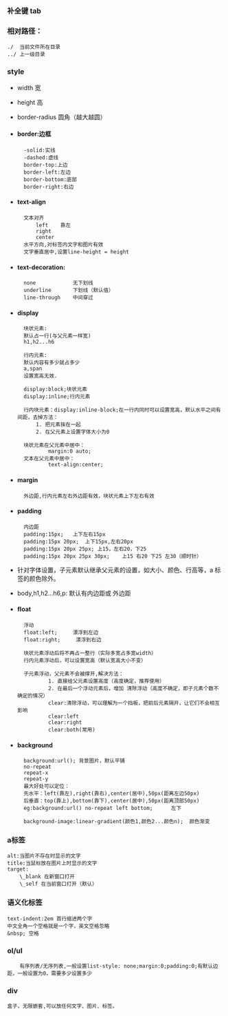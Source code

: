 ### 补全键 tab

### 相对路径：

    ./  当前文件所在目录
    ../ 上一级目录 

### style


+ width   宽
+ height  高
+ border-radius   圆角（越大越圆）

+ #### border:边框
        -solid:实线
        -dashed:虚线
        border-top:上边
        border-left:左边
        border-bottom:底部
        border-right:右边
+ #### text-align
        文本对齐
            left    靠左
            right
            center
        水平方向,对标签内文字和图片有效
        文字垂直居中,设置line-height = height


+ #### text-decoration:
        none            无下划线
        underline       下划线（默认值）
        line-through    中间穿过

+ #### display
        块状元素:
        默认占一行(与父元素一样宽)
        h1,h2...h6

        行内元素:
        默认内容有多少就占多少
        a,span
        设置宽高无效.

        display:block;块状元素
        display:inline;行内元素

        行内块元素：display:inline-block;在一行内同时可以设置宽高，默认水平之间有间距，去掉方法：
            1. 把元素挨在一起
            2. 在父元素上设置字体大小为0
        
        块状元素在父元素中居中：
                margin:0 auto;
        文本在父元素中居中：
                text-align:center;

+ #### margin
        外边距,行内元素左右外边距有效，块状元素上下左右有效
+ #### padding
        内边距
        padding:15px;   上下左右15px
        padding:15px 20px;  上下15px,左右20px
        padding:15px 20px 25px; 上15，左右20，下25
        padding:15px 20px 25px 30px;    上15 右20 下25 左30（顺时针）
+ 针对字体设置，子元素默认继承父元素的设置，如大小、颜色、行高等，a 标签的颜色除外。
+ body,h1,h2...h6,p: 默认有内边距或 外边距
+ #### **float**
        浮动
        float:left;     漂浮到左边
        float:right;     漂浮到右边

        块状元素浮动后将不再占一整行（实际多宽占多宽width）
        行内元素浮动后，可以设置宽高（默认宽高大小不变）

        子元素浮动，父元素不会被撑开,解决方法：
                1. 直接给父元素设置高度（高度确定，推荐使用）
                2. 在最后一个浮动元素后，增加 清除浮动（高度不确定，即子元素个数不确定的情况）
                clear:清除浮动，可以理解为一个挡板，把前后元素隔开，让它们不会相互影响
                clear:left
                clear:right
                clear:both(常用)
+ #### background
        background:url(); 背景图片，默认平铺
        no-repeat       
        repeat-x
        repeat-y
        最大好处可以定位：
        先水平：left(靠左),right(靠右),center(居中),50px(距离左边50px)
        后垂直：top(靠上),bottom(靠下),center(居中),50px(距离顶部50px)
        eg:background:url() no-repeat left bottom;      左下

        background-image:linear-gradient(颜色1,颜色2...颜色n);  颜色渐变
### a标签
    alt:当图片不存在时显示的文字
    title:当鼠标放在图片上时显示的文字
    target:
        \_blank 在新窗口打开
        \_self 在当前窗口打开（默认）

    

### 语义化标签
    text-indent:2em 首行缩进两个字
    中文全角一个空格就是一个字，英文空格忽略
    &nbsp; 空格

### ol/ul
        有序列表/无序列表,一般设置list-style: none;margin:0;padding:0;有默认边距，一般设置为0，需要多少设置多少
        
### div
    盒子，无限嵌套,可以放任何文字、图片、标签。

    
